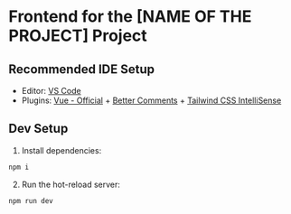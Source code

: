 # Frontend for the [NAME OF THE PROJECT] Project

## Recommended IDE Setup

- Editor: [VS Code](https://code.visualstudio.com/)
- Plugins: [Vue - Official](https://marketplace.visualstudio.com/items?itemName=Vue.volar) + [Better Comments](https://marketplace.visualstudio.com/items?itemName=aaron-bond.better-comments) + [Tailwind CSS IntelliSense](https://marketplace.visualstudio.com/items?itemName=bradlc.vscode-tailwindcss)
## Dev Setup

1. Install dependencies:
```cmd
npm i
```

2. Run the hot-reload server:
```cmd
npm run dev
```
